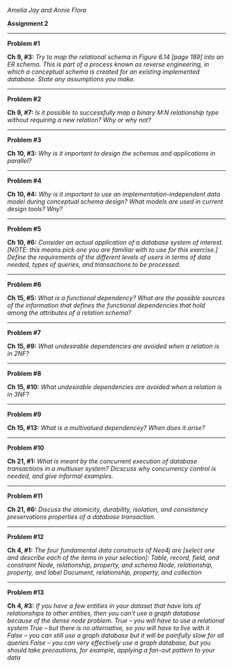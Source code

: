 *Amelia Jay and Annie Flora*

**Assignment 2**

_____________

**Problem #1**

**Ch 9, #3:** 
*Try to map the relational schema in Figure 6.14 [page 189] into an ER schema. This is part of a process known as reverse engineering, in which a conceptual schema is created for an existing implemented database. State any assumptions you make.*

_____________
**Problem #2**

**Ch 9, #7:** 
*Is it possible to successfully map a binary M:N relationship type without requiring a new relation? Why or why not?*

_____________
**Problem #3**

**Ch 10, #3:**
*Why is it important to design the schemas and applications in parallel?*

_____________
**Problem #4**

**Ch 10, #4:**
*Why is it important to use an implementation-independent data model during conceptual schema design? What models are used in current design tools? Wny?*

_____________
**Problem #5**

**Ch 10, #6:** 
*Consider an actual application of a database system of interest. [NOTE: this means pick one you are familiar with to use for this exercise.] Define the requirements of the different levels of users in terms of data needed, types of queries, and transactions to be processed.*

_____________
**Problem #6**

**Ch 15, #5:**
*What is a functional dependency? What are the possible sources of the information that defines the functional dependencies that hold among the attributes of a relation schema?*

_____________
**Problem #7**

**Ch 15, #9:**
*What undesirable dependencies are avoided when a relation is in 2NF?*

_____________
**Problem #8**

**Ch 15, #10:** 
*What undesirable dependencies are avoided when a relation is in 3NF?*

_____________
**Problem #9**

**Ch 15, #13:**
*What is a multivalued dependencey? When does it arise?*

_____________
**Problem #10**

**Ch 21, #1:**
*What is meant by the concurrent execution of database transactions in a multiuser system? Dicscuss why concurrency control is needed, and give informal examples.*

_____________
**Problem #11**

**Ch 21, #6:** 
*Discuss the atomicity, durability, isolation, and consistency preservations properties of a database transaction.*

_____________
**Problem #12**

**Ch 4, #1:**
*The four fundamental data constructs of Neo4j are [select one and describe each of the items in your selection]:
Table, record, field, and constraint
Node, relationship, property, and schema
Node, relationship, property, and label
Document, relationship, property, and collection*

_____________
**Problem #13**

**Ch 4, #3:** 
*If you have a few entities in your dataset that have lots of relationships to other entities, then you can't use a graph database because of the dense node problem.
True – you will have to use a relational system
True – but there is no alternative, so you will have to live with it
False – you can still use a graph database but it will be painfully slow for all queries
False – you can very effectively use a graph database, but you should take precautions, for example, applying a fan-out pattern to your data*
